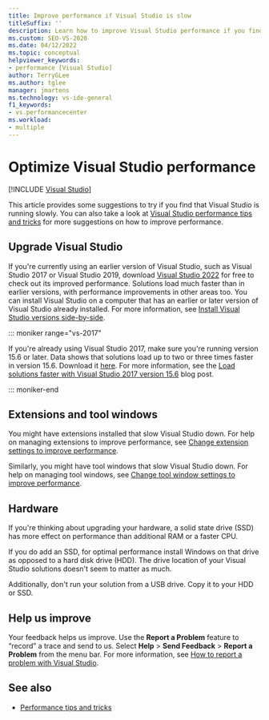 ```yaml
---
title: Improve performance if Visual Studio is slow
titleSuffix: ''
description: Learn how to improve Visual Studio performance if you find that it's running slowly.
ms.custom: SEO-VS-2020
ms.date: 04/12/2022
ms.topic: conceptual
helpviewer_keywords:
- performance [Visual Studio]
author: TerryGLee
ms.author: tglee
manager: jmartens
ms.technology: vs-ide-general
f1_keywords:
- vs.performancecenter
ms.workload:
- multiple
---
```

# Optimize Visual Studio performance

 [!INCLUDE [Visual Studio](~/includes/applies-to-version/vs-windows-only.md)]

This article provides some suggestions to try if you find that Visual Studio is running slowly. You can also take a look at [Visual Studio performance tips and tricks](../ide/visual-studio-performance-tips-and-tricks.md) for more suggestions on how to improve performance.

## Upgrade Visual Studio

If you're currently using an earlier version of Visual Studio, such as Visual Studio 2017 or Visual Studio 2019, download [Visual Studio 2022](https://visualstudio.microsoft.com/downloads) for free to check out its improved performance. Solutions load much faster than in earlier versions, with performance improvements in other areas too. You can install Visual Studio on a computer that has an earlier or later version of Visual Studio already installed. For more information, see [Install Visual Studio versions side-by-side](../install/install-visual-studio-versions-side-by-side.md).

::: moniker range="vs-2017"

If you're already using Visual Studio 2017, make sure you're running version 15.6 or later. Data shows that solutions load up to two or three times faster in version 15.6. Download it [here](https://visualstudio.microsoft.com/vs/older-downloads/?utm_medium=microsoft&utm_source=docs.microsoft.com&utm_campaign=vs+2017+download). For more information, see the [Load solutions faster with Visual Studio 2017 version 15.6](https://devblogs.microsoft.com/visualstudio/load-solutions-faster-with-visual-studio-2017-version-15-6/) blog post.

::: moniker-end

## Extensions and tool windows

You might have extensions installed that slow Visual Studio down. For help on managing extensions to improve performance, see [Change extension settings to improve performance](../ide/optimize-visual-studio-startup-time.md#extensions).

Similarly, you might have tool windows that slow Visual Studio down. For help on managing tool windows, see [Change tool window settings to improve performance](../ide/optimize-visual-studio-startup-time.md#tool-windows).

## Hardware

If you're thinking about upgrading your hardware, a solid state drive (SSD) has more effect on performance than additional RAM or a faster CPU.

If you do add an SSD, for optimal performance install Windows on that drive as opposed to a hard disk drive (HDD). The drive location of your Visual Studio solutions doesn't seem to matter as much.

Additionally, don't run your solution from a USB drive. Copy it to your HDD or SSD.

## Help us improve

Your feedback helps us improve. Use the **Report a Problem** feature to “record” a trace and send to us. Select **Help** > **Send Feedback** > **Report a Problem** from the menu bar. For more information, see [How to report a problem with Visual Studio](../ide/how-to-report-a-problem-with-visual-studio.md).

## See also

- [Performance tips and tricks](../ide/visual-studio-performance-tips-and-tricks.md)